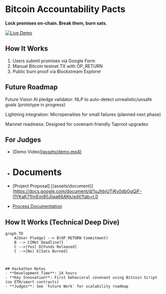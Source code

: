 #  Bitcoin Accountability Pacts  

**Lock promises on-chain. Break them, burn sats.**  

[![Live Demo](https://img.shields.io/badge/DEMO-bitcoinpacts.carrd.co-orange)](https://bitcoinpacts.carrd.co)  

## How It Works  
1. Users submit promises via Google Form  
2. Manual Bitcoin testnet TX with OP_RETURN  
3. Public burn proof via Blockstream Explorer  

## Future Roadmap  
Future Vision
AI pledge validator: NLP to auto-detect unrealistic/unsafe goals (prototype in progress)

Lightning integration: Micropenalties for small failures (planned next phase)

Mainnet readiness: Designed for covenant-friendly Taproot upgrades



## For Judges  
- [Demo Video][(assets/demo.mp4)](https://youtu.be/_7LOd4dMOU0?si=obf3vdRlciBgpzL3)

- # Documents
- [Project Proposal].[(assets/document)](https://docs.google.com/document/d/1uJhbjUTjKy0dbGgQiF-I1YKaK71hnEm90Jliaa66AKk/edit?tab=t.0
- [Process Documentation](docs/PROCESS.md)


## How It Works (Technical Deep Dive)
```mermaid
graph TD
    A[User Pledge] --> B(OP_RETURN Commitment)
    B --> C{Met Deadline?}
    C -->|Yes| D[Funds Released]
    C -->|No| E[Sats Burned]



## Hackathon Notes
- **Development Time**: 24 hours 
- **Key Innovation**: First behavioral covenant using Bitcoin Script (no ETH/smart contracts)
- **Judges**: See `Future Work` for scalability roadmap

